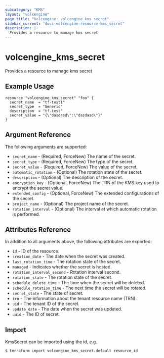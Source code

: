 ```yaml
---
subcategory: "KMS"
layout: "volcengine"
page_title: "Volcengine: volcengine_kms_secret"
sidebar_current: "docs-volcengine-resource-kms_secret"
description: |-
  Provides a resource to manage kms secret
---
```

# volcengine_kms_secret
Provides a resource to manage kms secret
## Example Usage
```hcl
resource "volcengine_kms_secret" "foo" {
  secret_name  = "tf-test1"
  secret_type  = "Generic"
  description  = "tf-test"
  secret_value = "{\"dasdasd\":\"dasdasd\"}"
}
```
## Argument Reference
The following arguments are supported:
* `secret_name` - (Required, ForceNew) The name of the secret.
* `secret_type` - (Required, ForceNew) The type of the secret.
* `secret_value` - (Required, ForceNew) The value of the secret.
* `automatic_rotation` - (Optional) The rotation state of the secret.
* `description` - (Optional) The description of the secret.
* `encryption_key` - (Optional, ForceNew) The TRN of the KMS key used to encrypt the secret value.
* `extended_config` - (Optional, ForceNew) The extended configurations of the secret.
* `project_name` - (Optional) The project name of the secret.
* `rotation_interval` - (Optional) The interval at which automatic rotation is performed.

## Attributes Reference
In addition to all arguments above, the following attributes are exported:
* `id` - ID of the resource.
* `creation_date` - The date when the secret was created.
* `last_rotation_time` - The rotation state of the secret.
* `managed` - Indicates whether the secret is hosted.
* `rotation_interval_second` - Rotation interval second.
* `rotation_state` - The rotation state of the secret.
* `schedule_delete_time` - The time when the secret will be deleted.
* `schedule_rotation_time` - The next time the secret will be rotated.
* `secret_state` - The state of secret.
* `trn` - The information about the tenant resource name (TRN).
* `uid` - The tenant ID of the secret.
* `update_date` - The date when the secret was updated.
* `uuid` - The ID of secret.


## Import
KmsSecret can be imported using the id, e.g.
```
$ terraform import volcengine_kms_secret.default resource_id
```

